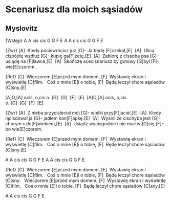 # Scenariusz dla moich sąsiadów
## Myslovitz


{Wstęp}
A A cis cis G G F E
A A cis cis G G F E

{Zwr}
[A]  Kiedy pociswrócisz już [G]- Ja będę [F]czekał,[E] 
[A]  Ulicą cispójdę wzdłuż [G]- kupię ga[F]zetę.[E] 
[A]  Zabiorę z cissobą psa [G]- usiądę na [F]ławce,[E] 
[A]  Skończę scecisnariusz by gotowy [G]był [F]- wie[E]czorem.

{Ref}
[C]  Wieczorem [E]przed mym domem,
[F]  Wystawię ekran i wyświetlę [C]film.
  Coś o mnie [E]i o tobie,
[F]  Będę leczył chore sąsiadów [C]sny.[E] 

[A]O,[A] ocis, o,cis o. [G]  [G]  [F]  [E] 
[A]O,[A] ocis, o,cis o. [G]  [G]  [F]  [E] 

{Zwr}
[A]  Z nieba przycisleciał mój [G]- wielki przy[F]jaciel,[E] 
[A]  Kiedy lącisdował ja [G]- jadłem kan[F]apkę.[E] 
[A]  Wyśnił że cischyba jest [G]- chorym czło[F]wiekiem,[E] 
[A]  Usiądź wycisgodnie i nie martw [G]się [F]- bo wie[E]czorem.

{Ref}
[C]  Wieczorem [E]przed mym domem,
[F]  Wystawię ekran i wyświetlę [C]film.
  Coś o mnie [E]i o tobie,
[F]  Będę leczył chore sąsiadów [C]sny.[E] 

A A cis cis G G F E
A A cis cis G G F E

{Ref}
[C]  Wieczorem [E]przed mym domem,
[F]  Wystawię ekran i wyświetlę [C]film.
  Coś o mnie [E]i o tobie,
[F]  Będę leczył chore sąsiadów [C]sny.
  Wieczorem [E]przed mym domem,
[F]  Wystawię ekran i wyświetlę [C]film.
  Coś o mnie [E]i o tobie,
[F]  Będę leczył chore sąsiadów [C]sny.[E] 

A A cis cis G G F E





